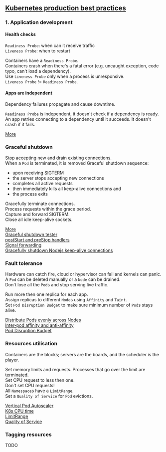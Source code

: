## [Kubernetes production best practices](https://learnk8s.io/production-best-practices)

### 1. Application development

#### Health checks

`Readiness Probe`: when can it receive traffic  
`Liveness Probe`: when to restart  

Containers have a `Readiness Probe`.  
Containers crash when there's a fatal error (e.g. uncaught exception, code typo, can't load a dependency).  
Use `Liveness Probe` only when a process is unresponsive.  
`Liveness Probe` != `Readiness Probe`.  

#### Apps are independent

Dependency failures propagate and cause downtime.  

`Readiness Probe` is independent, it doesn't check if a dependency is ready.  
An app retries connecting to a dependency until it succeeds. It doesn't crash if it fails.  

[More](https://blog.colinbreck.com/kubernetes-liveness-and-readiness-probes-how-to-avoid-shooting-yourself-in-the-foot/#shootingyourselfinthefootwithreadinessprobes)  

### Graceful shutdown

Stop accepting new  and drain existing connections.  
When a `Pod` is terminated, it is removed
Graceful shutdown sequence:
* upon receiving SIGTERM
* the server stops accepting new connections
* completes all active requests
* then immediately kills all keep-alive connections and
* the process exits


Gracefully terminate connections.  
Process requests within the grace period.  
Capture and forward SIGTERM.  
Close all idle keep-alive sockets.  

[More](https://freecontent.manning.com/handling-client-requests-properly-with-kubernetes/)  
[Graceful shutdown tester](https://github.com/mikkeloscar/kube-sigterm-test)  
[postStart and preStop handlers](https://kubernetes.io/docs/tasks/configure-pod-container/attach-handler-lifecycle-event/#define-poststart-and-prestop-handlers)  
[Signal forwarding](https://pracucci.com/graceful-shutdown-of-kubernetes-pods.html)  
[Gracefully shutdown Nodejs keep-alive connections](http://dillonbuchanan.com/programming/gracefully-shutting-down-a-nodejs-http-server/)  

### Fault tolerance

Hardware can catch fire, cloud or hypervisor can fail and kernels can panic.  
A `Pod` can be deleted manually or a `Node` can be drained.  
Don't lose all the `Pod`s and stop serving live traffic.  

Run more then one replica for each app.  
Assign replicas to different `Node`s using `Affinity` and `Taint`.  
Set `Pod Disruption Budget` to make sure  minimum number of `Pod`s stays alive.  

[Distribute Pods evenly across Nodes](https://cloudmark.github.io/Node-Management-In-GKE/#pod-anti-affinity-rules)  
[Inter-pod affinity and anti-affinity](https://kubernetes.io/docs/concepts/configuration/assign-pod-node/#inter-pod-affinity-and-anti-affinity)  
[Pod Disruption Budget](https://kubernetes.io/docs/concepts/workloads/pods/disruptions/)  

### Resources utilisation

Containers are the blocks; servers are the boards, and the scheduler is the player.  

Set memory limits and requests. Processes that go over the limit are terminated.  
Set CPU request to less then one.  
Don't set CPU requests!  
All `Namespace`s have a `LimitRange`.  
Set a `Quality of Service` for `Pod` evictions.  

[Vertical Pod Autoscaler](https://github.com/kubernetes/autoscaler/tree/master/vertical-pod-autoscaler)  
[K8s CPU time](https://medium.com/@betz.mark/understanding-resource-limits-in-kubernetes-cpu-time-9eff74d3161b)  
[LimitRange](https://kubernetes.io/docs/concepts/policy/limit-range/)  
[Quality of Service](https://kubernetes.io/docs/tasks/configure-pod-container/quality-service-pod/)  

### Tagging resources

TODO
